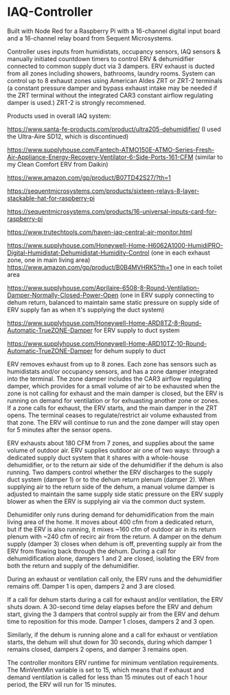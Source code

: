 
# IAQ-Controller

Built with Node Red for a Raspberry Pi with a 16-channel digital input board and a 16-channel relay board from Sequent Microsystems.

Controller uses inputs from humidistats, occupancy sensors, IAQ sensors & manually initiated countdown timers to control ERV & dehumidifier connected to common supply duct via 3 dampers. ERV exhaust is ducted from all zones including showers, bathrooms, laundry rooms. System can control up to 8 exhaust zones using American Aldes ZRT or ZRT-2 terminals (a constant pressure damper and bypass exhaust intake may be needed if the ZRT terminal without the integrated CAR3 constant airflow regulating damper is used.) ZRT-2 is strongly recommened.

Products used in overall IAQ system:

https://www.santa-fe-products.com/product/ultra205-dehumidifier/ (I used the Ultra-Aire SD12, which is discontinued)

https://www.supplyhouse.com/Fantech-ATMO150E-ATMO-Series-Fresh-Air-Appliance-Energy-Recovery-Ventilator-6-Side-Ports-161-CFM
    (similar to my Clean Comfort ERV from Daikin)
    
https://www.amazon.com/gp/product/B07TD42S27/?th=1

https://sequentmicrosystems.com/products/sixteen-relays-8-layer-stackable-hat-for-raspberry-pi

https://sequentmicrosystems.com/products/16-universal-inputs-card-for-raspberry-pi

https://www.trutechtools.com/haven-iaq-central-air-monitor.html

https://www.supplyhouse.com/Honeywell-Home-H6062A1000-HumidiPRO-Digital-Humidistat-Dehumidistat-Humidity-Control (one in each exhaust zone, one in main living area)
https://www.amazon.com/gp/product/B0B4MVHRK5?th=1 one in each toilet area

https://www.supplyhouse.com/Aprilaire-6508-8-Round-Ventilation-Damper-Normally-Closed-Power-Open (one in ERV supply connecting to dehum return, balanced to maintain same static pressure on supply side of ERV supply fan as when it's supplying the duct system)

https://www.supplyhouse.com/Honeywell-Home-ARD8TZ-8-Round-Automatic-TrueZONE-Damper for ERV supply to duct system

https://www.supplyhouse.com/Honeywell-Home-ARD10TZ-10-Round-Automatic-TrueZONE-Damper for dehum supply to duct

ERV removes exhaust from up to 8 zones. Each zone has sensors such as humidistats and/or occupancy sensors, and has a zone damper integrated into the terminal. The zone damper includes the CAR3 airflow regulating damper, which provides for a small volume of air to be exhausted when the zone is not calling for exhaust and the main damper is closed, but the ERV is running on demand for ventilation or for exhuasting another zone or zones. If a zone calls for exhaust, the ERV starts, and the main damper in the ZRT opens. The terminal ceases to regulate/restrict air volume exhausted from that zone. The ERV will continue to run and the zone damper will stay open for 5 minutes after the sensor opens. 

ERV exhausts about 180 CFM from 7 zones, and supplies about the same volume of outdoor air. ERV supplies outdoor air one of two ways: through a dedicated supply duct system that it shares with a whole-house dehumidifier, or to the return air side of the dehumidifier if the dehum is also running. Two dampers control whether the ERV discharges to the supply duct system (damper 1) or to the dehum return plenum (damper 2). When supplying air to the return side of the dehum, a manual volume damper is adjusted to maintain the same supply side static pressure on the ERV supply blower as when the ERV is supplying air via the common duct system.

Dehumidifer only runs during demand for dehumidification from the main living area of the home. It moves about 400 cfm from a dedicated return, but if the ERV is also running, it mixes ~160 cfm of outdoor air in its return plenum with ~240 cfm of recirc air from the return. A damper on the dehum supply (damper 3) closes when dehum is off, preventing supply air from the ERV from flowing back through the dehum. During a call for dehumidification alone, dampers 1 and 2 are closed, isolating the ERV from both the return and supply of the dehumidifier.

During an exhaust or ventilation call only, the ERV runs and the dehumidifier remains off. Damper 1 is open, dampers 2 and 3 are closed.

If a call for dehum starts during a call for exhaust and/or ventilation, the ERV shuts down. A 30-second time delay elapses before the ERV and dehum start, giving the 3 dampers that control supply air from the ERV and dehum time to reposition for this mode. Damper 1 closes, dampers 2 and 3 open.

Similarly, if the dehum is running alone and a call for exhaust or ventilation starts, the dehum will shut down for 30 seconds, during which damper 1 remains closed, dampers 2 opens, and damper 3 remains open.

The controller monitors ERV runtime for minimum ventilation requirements. The MinVentMin variable is set to 15, which means that if exhaust and demand ventilation is called for less than 15 minutes out of each 1 hour period, the ERV will run for 15 minutes. 

